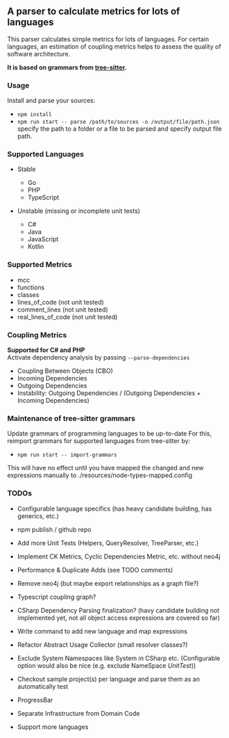 ## A parser to calculate metrics for lots of languages

This parser calculates simple metrics for lots of languages.
For certain languages, an estimation of coupling metrics helps to assess the quality of software architecture.

**It is based on grammars from [tree-sitter](https://github.com/tree-sitter/tree-sitter).**

### Usage

Install and parse your sources:

-   `npm install`
-   `npm run start -- parse /path/to/sources -o /output/file/path.json` specify the path to a folder or a file to be parsed and specify output file path.

### Supported Languages

-   Stable

    -   Go
    -   PHP
    -   TypeScript

-   Unstable (missing or incomplete unit tests)
    -   C#
    -   Java
    -   JavaScript
    -   Kotlin

### Supported Metrics

-   mcc
-   functions
-   classes
-   lines_of_code (not unit tested)
-   comment_lines (not unit tested)
-   real_lines_of_code (not unit tested)

### Coupling Metrics

**Supported for C# and PHP**<br>
Activate dependency analysis by passing `--parse-dependencies`

-   Coupling Between Objects (CBO)
-   Incoming Dependencies
-   Outgoing Dependencies
-   Instability: Outgoing Dependencies / (Outgoing Dependencies + Incoming Dependencies)

### Maintenance of tree-sitter grammars

Update grammars of programming languages to be up-to-date
For this, reimport grammars for supported languages from tree-sitter by:

-   `npm run start -- import-grammars`

This will have no effect until you have mapped the changed and new expressions manually to ./resources/node-types-mapped.config

### TODOs

-   Configurable language specifics (has heavy candidate building, has generics, etc.)
-   npm publish / github repo
-   Add more Unit Tests (Helpers, QueryResolver, TreeParser, etc.)
-   Implement CK Metrics, Cyclic Dependencies Metric, etc. without neo4j
-   Performance & Duplicate Adds (see TODO comments)
-   Remove neo4j (but maybe export relationships as a graph file?)
-   Typescript coupling graph?
-   CSharp Dependency Parsing finalization? (havy candidate building not implemented yet, not all object access expressions are covered so far)
-   Write command to add new language and map expressions

-   Refactor Abstract Usage Collector (small resolver classes?)
-   Exclude System Namespaces like System in CSharp etc. (Configurable option would also be nice (e.g. exclude NameSpace _UnitTest_))
-   Checkout sample project(s) per language and parse them as an automatically test
-   ProgressBar
-   Separate Infrastructure from Domain Code

-   Support more languages
